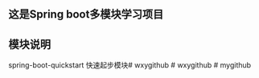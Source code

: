 ## 这是Spring boot多模块学习项目
## 模块说明
spring-boot-quickstart 快速起步模块#   w x y g i t h u b  
 #   w x y g i t h u b  
 #   m y g i t h u b  
 